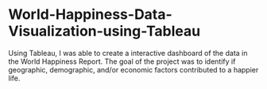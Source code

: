 # World-Happiness-Data-Visualization-using-Tableau
Using Tableau, I was able to create a interactive dashboard of the data in the World Happiness Report. The goal of the project was to identify if geographic, demographic, and/or economic factors contributed to a happier life.
